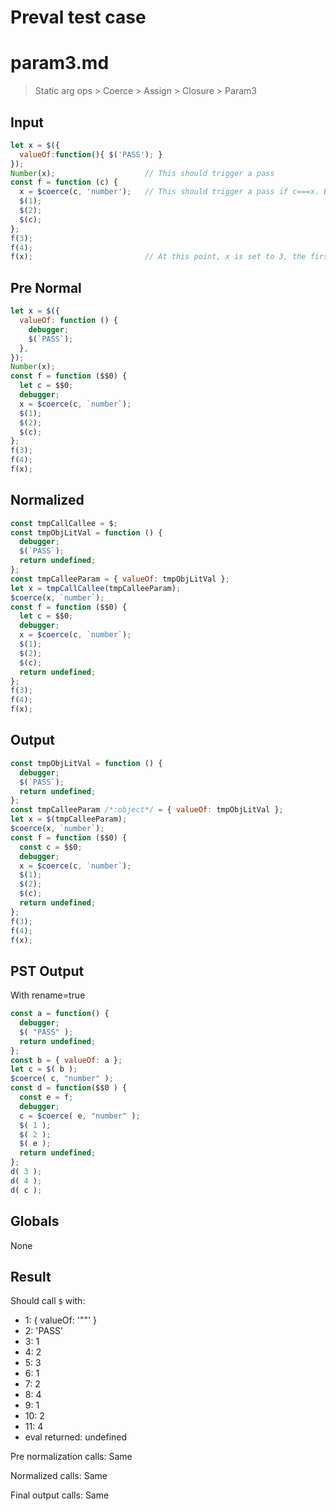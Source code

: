 # Preval test case

# param3.md

> Static arg ops > Coerce > Assign > Closure > Param3

## Input

`````js filename=intro
let x = $({
  valueOf:function(){ $('PASS'); }
});
Number(x);                    // This should trigger a pass
const f = function (c) {
  x = $coerce(c, 'number');   // This should trigger a pass if c===x. But c will never be x here.
  $(1);
  $(2);
  $(c);
};
f(3);
f(4);
f(x);                         // At this point, x is set to 3, the first call to f() above, so no PASS output
`````

## Pre Normal


`````js filename=intro
let x = $({
  valueOf: function () {
    debugger;
    $(`PASS`);
  },
});
Number(x);
const f = function ($$0) {
  let c = $$0;
  debugger;
  x = $coerce(c, `number`);
  $(1);
  $(2);
  $(c);
};
f(3);
f(4);
f(x);
`````

## Normalized


`````js filename=intro
const tmpCallCallee = $;
const tmpObjLitVal = function () {
  debugger;
  $(`PASS`);
  return undefined;
};
const tmpCalleeParam = { valueOf: tmpObjLitVal };
let x = tmpCallCallee(tmpCalleeParam);
$coerce(x, `number`);
const f = function ($$0) {
  let c = $$0;
  debugger;
  x = $coerce(c, `number`);
  $(1);
  $(2);
  $(c);
  return undefined;
};
f(3);
f(4);
f(x);
`````

## Output


`````js filename=intro
const tmpObjLitVal = function () {
  debugger;
  $(`PASS`);
  return undefined;
};
const tmpCalleeParam /*:object*/ = { valueOf: tmpObjLitVal };
let x = $(tmpCalleeParam);
$coerce(x, `number`);
const f = function ($$0) {
  const c = $$0;
  debugger;
  x = $coerce(c, `number`);
  $(1);
  $(2);
  $(c);
  return undefined;
};
f(3);
f(4);
f(x);
`````

## PST Output

With rename=true

`````js filename=intro
const a = function() {
  debugger;
  $( "PASS" );
  return undefined;
};
const b = { valueOf: a };
let c = $( b );
$coerce( c, "number" );
const d = function($$0 ) {
  const e = f;
  debugger;
  c = $coerce( e, "number" );
  $( 1 );
  $( 2 );
  $( e );
  return undefined;
};
d( 3 );
d( 4 );
d( c );
`````

## Globals

None

## Result

Should call `$` with:
 - 1: { valueOf: '"<function>"' }
 - 2: 'PASS'
 - 3: 1
 - 4: 2
 - 5: 3
 - 6: 1
 - 7: 2
 - 8: 4
 - 9: 1
 - 10: 2
 - 11: 4
 - eval returned: undefined

Pre normalization calls: Same

Normalized calls: Same

Final output calls: Same
